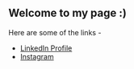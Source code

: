 ## Welcome to my page :)

Here are some of the links - 

- [LinkedIn Profile](https://in.linkedin.com/in/rajendrasatpute)
- [Instagram](https://www.instagram.com/rajendra7pute/)
